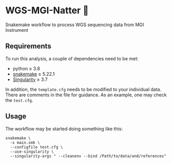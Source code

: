 # WGS-MGI-Natter :snake:

Snakemake workflow to process WGS sequencing data from MGI Instrument

## Requirements

To run this analysis, a couple of dependencies need to be met:

- python ≥ 3.8
- [snakemake](https://snakemake.readthedocs.io/en/stable/) ≥ 5.22.1
- [Singularity](https://sylabs.io/docs/) ≥ 3.7

In addition, the `template.cfg` needs to be modified to your individual
data. There are comments in the file for guidance. As an example, one
may check the `test.cfg`.

## Usage

The workflow may be started doing something like this:

```
snakemake \
  -s main.smk \
  --configfile test.cfg \
  --use-singularity \
  --singularity-args " --cleanenv --bind /Path/to/data/and/references"
```
